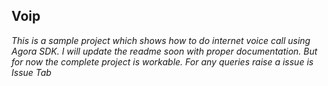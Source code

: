 ## Voip

*This is a sample project which shows how to do internet voice call using Agora SDK. I will update the readme soon with proper documentation. But for now the complete project is workable.*
*For any queries raise a issue is Issue Tab*